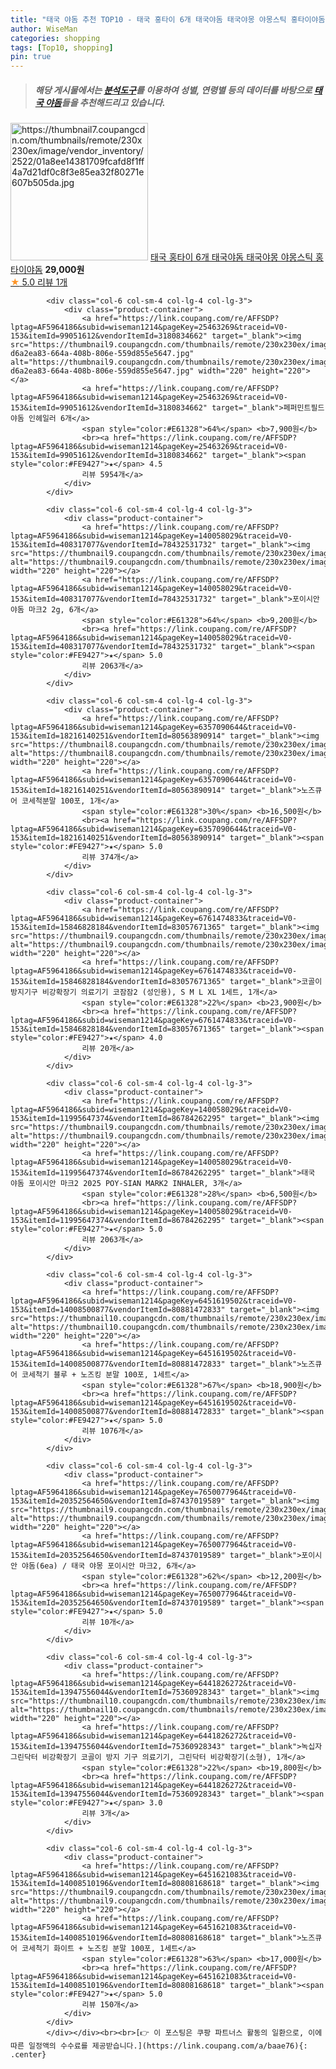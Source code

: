```yaml
---
title: "태국 야돔 추천 TOP10 - 태국 홍타이 6개 태국야돔 태국야몽 야몽스틱 홍타이야돔"
author: WiseMan
categories: shopping
tags: [Top10, shopping]
pin: true
---
```


> ##### 해당 게시물에서는 [**분석도구**](https://itemscout.io/)를 이용하여 **성별**, **연령별** 등의 데이터를 바탕으로 [**태국 야돔**](https://link.coupang.com/a/baae76)들을 추천해드리고 있습니다.
<div class="container"><div class="row">
            <div class="col-6 col-sm-4 col-lg-4 col-lg-3">
                <div class="product-container">
                    <a href="https://link.coupang.com/re/AFFSDP?lptag=AF5964186&subid=wiseman1214&pageKey=7695200312&traceid=V0-153&itemId=20588200217&vendorItemId=87663113191" target="_blank"><img src="https://thumbnail7.coupangcdn.com/thumbnails/remote/230x230ex/image/vendor_inventory/2522/01a8ee14381709fcafd8f1ff4a7d21df0c8f3e85ea32f80271e607b505da.jpg" alt="https://thumbnail7.coupangcdn.com/thumbnails/remote/230x230ex/image/vendor_inventory/2522/01a8ee14381709fcafd8f1ff4a7d21df0c8f3e85ea32f80271e607b505da.jpg" width="220" height="220"></a>
                    <a href="https://link.coupang.com/re/AFFSDP?lptag=AF5964186&subid=wiseman1214&pageKey=7695200312&traceid=V0-153&itemId=20588200217&vendorItemId=87663113191" target="_blank">태국 홍타이 6개 태국야돔 태국야몽 야몽스틱 홍타이야돔</a>
                    <span style="color:#E61328"></span> <b>29,000원</b>
                    <br><a href="https://link.coupang.com/re/AFFSDP?lptag=AF5964186&subid=wiseman1214&pageKey=7695200312&traceid=V0-153&itemId=20588200217&vendorItemId=87663113191" target="_blank"><span style="color:#FE9427">★</span> 5.0
                    리뷰 1개</a>
                </div>
            </div>
            
            <div class="col-6 col-sm-4 col-lg-4 col-lg-3">
                <div class="product-container">
                    <a href="https://link.coupang.com/re/AFFSDP?lptag=AF5964186&subid=wiseman1214&pageKey=25463269&traceid=V0-153&itemId=99051612&vendorItemId=3180834662" target="_blank"><img src="https://thumbnail9.coupangcdn.com/thumbnails/remote/230x230ex/image/retail/images/4778568180489648-d6a2ea83-664a-408b-806e-559d855e5647.jpg" alt="https://thumbnail9.coupangcdn.com/thumbnails/remote/230x230ex/image/retail/images/4778568180489648-d6a2ea83-664a-408b-806e-559d855e5647.jpg" width="220" height="220"></a>
                    <a href="https://link.coupang.com/re/AFFSDP?lptag=AF5964186&subid=wiseman1214&pageKey=25463269&traceid=V0-153&itemId=99051612&vendorItemId=3180834662" target="_blank">페퍼민트필드 야돔 인헤일러 6개</a>
                    <span style="color:#E61328">64%</span> <b>7,900원</b>
                    <br><a href="https://link.coupang.com/re/AFFSDP?lptag=AF5964186&subid=wiseman1214&pageKey=25463269&traceid=V0-153&itemId=99051612&vendorItemId=3180834662" target="_blank"><span style="color:#FE9427">★</span> 4.5
                    리뷰 5954개</a>
                </div>
            </div>
            
            <div class="col-6 col-sm-4 col-lg-4 col-lg-3">
                <div class="product-container">
                    <a href="https://link.coupang.com/re/AFFSDP?lptag=AF5964186&subid=wiseman1214&pageKey=140058029&traceid=V0-153&itemId=408317077&vendorItemId=78432531732" target="_blank"><img src="https://thumbnail9.coupangcdn.com/thumbnails/remote/230x230ex/image/vendor_inventory/9da0/c67bc52ce8e3f4767caeed75d5cf5b10467fce22379b0a8bebb44905f29f.jpg" alt="https://thumbnail9.coupangcdn.com/thumbnails/remote/230x230ex/image/vendor_inventory/9da0/c67bc52ce8e3f4767caeed75d5cf5b10467fce22379b0a8bebb44905f29f.jpg" width="220" height="220"></a>
                    <a href="https://link.coupang.com/re/AFFSDP?lptag=AF5964186&subid=wiseman1214&pageKey=140058029&traceid=V0-153&itemId=408317077&vendorItemId=78432531732" target="_blank">포이시안 야돔 마크2 2g, 6개</a>
                    <span style="color:#E61328">64%</span> <b>9,200원</b>
                    <br><a href="https://link.coupang.com/re/AFFSDP?lptag=AF5964186&subid=wiseman1214&pageKey=140058029&traceid=V0-153&itemId=408317077&vendorItemId=78432531732" target="_blank"><span style="color:#FE9427">★</span> 5.0
                    리뷰 2063개</a>
                </div>
            </div>
            
            <div class="col-6 col-sm-4 col-lg-4 col-lg-3">
                <div class="product-container">
                    <a href="https://link.coupang.com/re/AFFSDP?lptag=AF5964186&subid=wiseman1214&pageKey=6357090644&traceid=V0-153&itemId=18216140251&vendorItemId=80563890914" target="_blank"><img src="https://thumbnail8.coupangcdn.com/thumbnails/remote/230x230ex/image/vendor_inventory/93c2/02ea5d48261713d88ccf4dea4e4f9d43afbe6d38b6f4846ae8cfd1a8df22.png" alt="https://thumbnail8.coupangcdn.com/thumbnails/remote/230x230ex/image/vendor_inventory/93c2/02ea5d48261713d88ccf4dea4e4f9d43afbe6d38b6f4846ae8cfd1a8df22.png" width="220" height="220"></a>
                    <a href="https://link.coupang.com/re/AFFSDP?lptag=AF5964186&subid=wiseman1214&pageKey=6357090644&traceid=V0-153&itemId=18216140251&vendorItemId=80563890914" target="_blank">노즈큐어 코세척분말 100포, 1개</a>
                    <span style="color:#E61328">30%</span> <b>16,500원</b>
                    <br><a href="https://link.coupang.com/re/AFFSDP?lptag=AF5964186&subid=wiseman1214&pageKey=6357090644&traceid=V0-153&itemId=18216140251&vendorItemId=80563890914" target="_blank"><span style="color:#FE9427">★</span> 5.0
                    리뷰 374개</a>
                </div>
            </div>
            
            <div class="col-6 col-sm-4 col-lg-4 col-lg-3">
                <div class="product-container">
                    <a href="https://link.coupang.com/re/AFFSDP?lptag=AF5964186&subid=wiseman1214&pageKey=6761474833&traceid=V0-153&itemId=15846828184&vendorItemId=83057671365" target="_blank"><img src="https://thumbnail9.coupangcdn.com/thumbnails/remote/230x230ex/image/vendor_inventory/323c/b6ea64ffcbaebdd6e24d0da477e4c4e76fc09026f28c87347c04c1acf45b.jpg" alt="https://thumbnail9.coupangcdn.com/thumbnails/remote/230x230ex/image/vendor_inventory/323c/b6ea64ffcbaebdd6e24d0da477e4c4e76fc09026f28c87347c04c1acf45b.jpg" width="220" height="220"></a>
                    <a href="https://link.coupang.com/re/AFFSDP?lptag=AF5964186&subid=wiseman1214&pageKey=6761474833&traceid=V0-153&itemId=15846828184&vendorItemId=83057671365" target="_blank">코골이방지기구 비강확장기 의료기기 코잠잠2 (성인용), S M L XL 1세트, 1개</a>
                    <span style="color:#E61328">22%</span> <b>23,900원</b>
                    <br><a href="https://link.coupang.com/re/AFFSDP?lptag=AF5964186&subid=wiseman1214&pageKey=6761474833&traceid=V0-153&itemId=15846828184&vendorItemId=83057671365" target="_blank"><span style="color:#FE9427">★</span> 4.0
                    리뷰 20개</a>
                </div>
            </div>
            
            <div class="col-6 col-sm-4 col-lg-4 col-lg-3">
                <div class="product-container">
                    <a href="https://link.coupang.com/re/AFFSDP?lptag=AF5964186&subid=wiseman1214&pageKey=140058029&traceid=V0-153&itemId=11995647374&vendorItemId=86784262295" target="_blank"><img src="https://thumbnail9.coupangcdn.com/thumbnails/remote/230x230ex/image/vendor_inventory/9da0/c67bc52ce8e3f4767caeed75d5cf5b10467fce22379b0a8bebb44905f29f.jpg" alt="https://thumbnail9.coupangcdn.com/thumbnails/remote/230x230ex/image/vendor_inventory/9da0/c67bc52ce8e3f4767caeed75d5cf5b10467fce22379b0a8bebb44905f29f.jpg" width="220" height="220"></a>
                    <a href="https://link.coupang.com/re/AFFSDP?lptag=AF5964186&subid=wiseman1214&pageKey=140058029&traceid=V0-153&itemId=11995647374&vendorItemId=86784262295" target="_blank">태국 야돔 포이시안 마크2 2025 POY-SIAN MARK2 INHALER, 3개</a>
                    <span style="color:#E61328">28%</span> <b>6,500원</b>
                    <br><a href="https://link.coupang.com/re/AFFSDP?lptag=AF5964186&subid=wiseman1214&pageKey=140058029&traceid=V0-153&itemId=11995647374&vendorItemId=86784262295" target="_blank"><span style="color:#FE9427">★</span> 5.0
                    리뷰 2063개</a>
                </div>
            </div>
            
            <div class="col-6 col-sm-4 col-lg-4 col-lg-3">
                <div class="product-container">
                    <a href="https://link.coupang.com/re/AFFSDP?lptag=AF5964186&subid=wiseman1214&pageKey=6451619502&traceid=V0-153&itemId=14008500877&vendorItemId=80881472833" target="_blank"><img src="https://thumbnail10.coupangcdn.com/thumbnails/remote/230x230ex/image/vendor_inventory/db19/5c316b5a641d57a7b8405816c91d63dabbabbe3c17a33308296e2caaac89.jpg" alt="https://thumbnail10.coupangcdn.com/thumbnails/remote/230x230ex/image/vendor_inventory/db19/5c316b5a641d57a7b8405816c91d63dabbabbe3c17a33308296e2caaac89.jpg" width="220" height="220"></a>
                    <a href="https://link.coupang.com/re/AFFSDP?lptag=AF5964186&subid=wiseman1214&pageKey=6451619502&traceid=V0-153&itemId=14008500877&vendorItemId=80881472833" target="_blank">노즈큐어 코세척기 블루 + 노즈킹 분말 100포, 1세트</a>
                    <span style="color:#E61328">67%</span> <b>18,900원</b>
                    <br><a href="https://link.coupang.com/re/AFFSDP?lptag=AF5964186&subid=wiseman1214&pageKey=6451619502&traceid=V0-153&itemId=14008500877&vendorItemId=80881472833" target="_blank"><span style="color:#FE9427">★</span> 5.0
                    리뷰 1076개</a>
                </div>
            </div>
            
            <div class="col-6 col-sm-4 col-lg-4 col-lg-3">
                <div class="product-container">
                    <a href="https://link.coupang.com/re/AFFSDP?lptag=AF5964186&subid=wiseman1214&pageKey=7650077964&traceid=V0-153&itemId=20352564650&vendorItemId=87437019589" target="_blank"><img src="https://thumbnail9.coupangcdn.com/thumbnails/remote/230x230ex/image/vendor_inventory/c23f/454fccc06dec36c3080bc46ff7f98ec55e27196229ffaf16b5bfd6adaf1c.png" alt="https://thumbnail9.coupangcdn.com/thumbnails/remote/230x230ex/image/vendor_inventory/c23f/454fccc06dec36c3080bc46ff7f98ec55e27196229ffaf16b5bfd6adaf1c.png" width="220" height="220"></a>
                    <a href="https://link.coupang.com/re/AFFSDP?lptag=AF5964186&subid=wiseman1214&pageKey=7650077964&traceid=V0-153&itemId=20352564650&vendorItemId=87437019589" target="_blank">포이시안 야돔(6ea) / 태국 야몽 포이시안 마크2, 6개</a>
                    <span style="color:#E61328">62%</span> <b>12,200원</b>
                    <br><a href="https://link.coupang.com/re/AFFSDP?lptag=AF5964186&subid=wiseman1214&pageKey=7650077964&traceid=V0-153&itemId=20352564650&vendorItemId=87437019589" target="_blank"><span style="color:#FE9427">★</span> 5.0
                    리뷰 10개</a>
                </div>
            </div>
            
            <div class="col-6 col-sm-4 col-lg-4 col-lg-3">
                <div class="product-container">
                    <a href="https://link.coupang.com/re/AFFSDP?lptag=AF5964186&subid=wiseman1214&pageKey=6441826272&traceid=V0-153&itemId=13947556044&vendorItemId=75360928343" target="_blank"><img src="https://thumbnail10.coupangcdn.com/thumbnails/remote/230x230ex/image/vendor_inventory/a3e1/761b09f528804335593dd6e9159316dd2a2c2579dd7a459ce161395b4cda.jpg" alt="https://thumbnail10.coupangcdn.com/thumbnails/remote/230x230ex/image/vendor_inventory/a3e1/761b09f528804335593dd6e9159316dd2a2c2579dd7a459ce161395b4cda.jpg" width="220" height="220"></a>
                    <a href="https://link.coupang.com/re/AFFSDP?lptag=AF5964186&subid=wiseman1214&pageKey=6441826272&traceid=V0-153&itemId=13947556044&vendorItemId=75360928343" target="_blank">녹십자 그린닥터 비강확장기 코골이 방지 기구 의료기기, 그린닥터 비강확장기(소형), 1개</a>
                    <span style="color:#E61328">22%</span> <b>19,800원</b>
                    <br><a href="https://link.coupang.com/re/AFFSDP?lptag=AF5964186&subid=wiseman1214&pageKey=6441826272&traceid=V0-153&itemId=13947556044&vendorItemId=75360928343" target="_blank"><span style="color:#FE9427">★</span> 3.0
                    리뷰 3개</a>
                </div>
            </div>
            
            <div class="col-6 col-sm-4 col-lg-4 col-lg-3">
                <div class="product-container">
                    <a href="https://link.coupang.com/re/AFFSDP?lptag=AF5964186&subid=wiseman1214&pageKey=6451621083&traceid=V0-153&itemId=14008510196&vendorItemId=80808168618" target="_blank"><img src="https://thumbnail9.coupangcdn.com/thumbnails/remote/230x230ex/image/vendor_inventory/e42f/cde53bd45b10c07da0fc30ad425196959a8b9185ac7934e8b50c91cc05b1.jpg" alt="https://thumbnail9.coupangcdn.com/thumbnails/remote/230x230ex/image/vendor_inventory/e42f/cde53bd45b10c07da0fc30ad425196959a8b9185ac7934e8b50c91cc05b1.jpg" width="220" height="220"></a>
                    <a href="https://link.coupang.com/re/AFFSDP?lptag=AF5964186&subid=wiseman1214&pageKey=6451621083&traceid=V0-153&itemId=14008510196&vendorItemId=80808168618" target="_blank">노즈큐어 코세척기 화이트 + 노즈킹 분말 100포, 1세트</a>
                    <span style="color:#E61328">63%</span> <b>17,000원</b>
                    <br><a href="https://link.coupang.com/re/AFFSDP?lptag=AF5964186&subid=wiseman1214&pageKey=6451621083&traceid=V0-153&itemId=14008510196&vendorItemId=80808168618" target="_blank"><span style="color:#FE9427">★</span> 5.0
                    리뷰 150개</a>
                </div>
            </div>
            </div></div><br><br>[👉 이 포스팅은 쿠팡 파트너스 활동의 일환으로, 이에 따른 일정액의 수수료를 제공받습니다.](https://link.coupang.com/a/baae76){: .center}